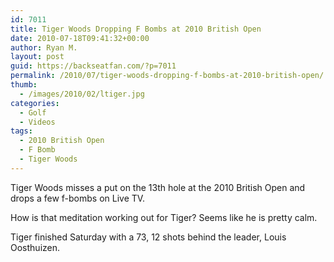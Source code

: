 ```yaml
---
id: 7011
title: Tiger Woods Dropping F Bombs at 2010 British Open
date: 2010-07-18T09:41:32+00:00
author: Ryan M.
layout: post
guid: https://backseatfan.com/?p=7011
permalink: /2010/07/tiger-woods-dropping-f-bombs-at-2010-british-open/
thumb:
  - /images/2010/02/ltiger.jpg
categories:
  - Golf
  - Videos
tags:
  - 2010 British Open
  - F Bomb
  - Tiger Woods
---
```


<div class="entry">
  <p>
    Tiger Woods misses a put on the 13th hole at the 2010 British Open and drops a few f-bombs on Live TV.
  </p>

  <p>
  </p>

  <p>
    How is that meditation working out for Tiger? Seems like he is pretty calm.
  </p>

  <p>
    Tiger finished Saturday with a 73, 12 shots behind the leader, Louis Oosthuizen.
  </p>
</div>
